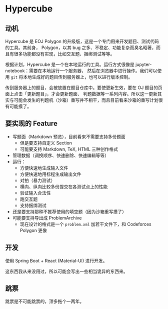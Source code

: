 # Hypercube

## 动机

Hypercube 是 EOJ Polygon 的升级版，这是一个专门用来开发题目、测试代码的工具。其前身，
Polygon，以其 bug 之多、不稳定、功能复杂而臭名昭著，而且有很多功能都没有实现，比如交互题、捆绑测试等等。

根据计划，Hypercube 是一个在本地运行的工具。运行方式很像是 jupyter-notebook：需要在本地运行一个服务器，
然后在浏览器中进行操作。我们可以使用 `git` 将本地生成好的题目传到服务器上，也可以进行版本控制。

传到服务器上的题目，会被放置在题目仓库中。要使更新生效，要在 OJ 题目的页面上点击「更新题目」，才会更新题面、
判题数据等一系列内容。所以这一更新其实与可能会发生的判题机（沙箱）重写并不相干，而且目前看来沙箱的重写计划很有可能摸了。

## 要实现的 Feature

* 写题面（Markdown 预览），目前看来不需要支持多份题面
    * 但是要支持自定义 Section
    * 可能要支持 Markdown, TeX, HTML 三种创作格式
* 管理数据（调换顺序、快速删除、快速编辑等等）
* 运行：
    * 方便快速地生成输入文件
    * 方便快速地用标程生成输出文件
    * 对拍（暴力测试）
    * 横向、纵向比较多份提交在各测试点上的性能
    * 验证输入合法性
    * 跑交互题
    * 支持捆绑测试
* 还是要支持那种不推荐使用的填空题（因为沙箱重写摸了）
* 可能要支持导出成 ProblemArchive
    * 现在设计的格式是一个 `problem.xml` 加若干文件下，和 Codeforces Polygon 更像

## 开发

使用 Spring Boot + React (Material-UI) 进行开发。

这东西我从来没用过，所以可能会写出一些相当诡异的东西来。

## 跳票

跳票是不可能跳票的，顶多拖个一两年。
